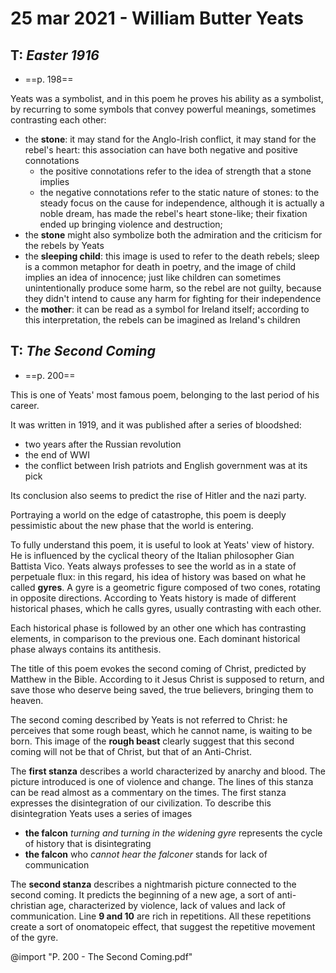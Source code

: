 # 25 mar 2021 - William Butter Yeats

## T: _Easter 1916_
- ==p. 198==

Yeats was a symbolist, and in this poem he proves his ability as a symbolist, by recurring to some symbols that convey powerful meanings, sometimes contrasting each other:
- the **stone**: it may stand for the Anglo-Irish conflict, it may stand for the rebel's heart: this association can have both negative and positive connotations
  - the positive connotations refer to the idea of strength that a stone implies
  - the negative connotations refer to the static nature of stones: to the steady focus on the cause for independence, although it is actually a noble dream, has made the rebel's heart stone-like; their fixation ended up bringing violence and destruction;
- the **stone** might also symbolize both the admiration and the criticism for the rebels by Yeats
- the **sleeping child**: this image is used to refer to the death rebels; sleep is a common metaphor for death in poetry, and the image of child implies an idea of innocence; just like children can sometimes unintentionally produce some harm, so the rebel are not guilty, because they didn't intend to cause any harm for fighting for their independence
- the **mother**: it can be read as a symbol for Ireland itself; according to this interpretation, the rebels can be imagined as Ireland's children

## T: _The Second Coming_
- ==p. 200==

This is one of Yeats' most famous poem, belonging to the last period of his career.

It was written in 1919, and it was published after a series of bloodshed:
- two years after the Russian revolution
- the end of WWI
- the conflict between Irish patriots and English government was at its pick

Its conclusion also seems to predict the rise of Hitler and the nazi party.

Portraying a world on the edge of catastrophe, this poem is deeply pessimistic about the new phase that the world is entering.

To fully understand this poem, it is useful to look at Yeats' view of history. He is influenced by the cyclical theory of the Italian philosopher Gian Battista Vico.
Yeats always professes to see the world as in a state of perpetuale flux: in this regard, his idea of history was based on what he called **gyres**.
A gyre is a geometric figure composed of two cones, rotating in opposite directions.
According to Yeats history is made of different historical phases, which he calls gyres, usually contrasting with each other.

Each historical phase is followed by an other one which has contrasting elements, in comparison to the previous one. Each dominant historical phase always contains its antithesis.

The title of this poem evokes the second coming of Christ, predicted by Matthew in the Bible. According to it Jesus Christ is supposed to return, and save those who deserve being saved, the true believers, bringing them to heaven.

The second coming described by Yeats is not referred to Christ: he perceives that some rough beast, which he cannot name, is waiting to be born. This image of the **rough beast** clearly suggest that this second coming will not be that of Christ, but that of an Anti-Christ.

The **first stanza** describes a world characterized by anarchy and blood. The picture introduced is one of violence and change.
The lines of this stanza can be read almost as a commentary on the times. The first stanza expresses the disintegration of our civilization. To describe this disintegration Yeats uses a series of images
- **the falcon** _turning and turning in the widening gyre_ represents the cycle of history that is disintegrating
- **the falcon** who _cannot hear the falconer_ stands for lack of communication

The **second stanza** describes a nightmarish picture connected to the second coming.
It predicts the beginning of a new age, a sort of anti-christian age, characterized by violence, lack of values and lack of communication.
Line **9 and 10** are rich in repetitions.
All these repetitions create a sort of onomatopeic effect, that suggest the repetitive movement of the gyre.

@import "P. 200 - The Second Coming.pdf"
